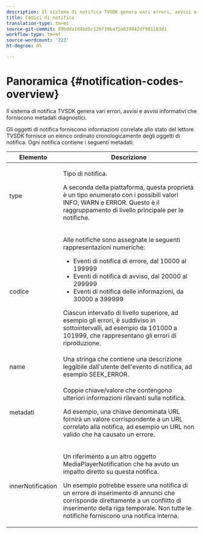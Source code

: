 ```yaml
---
description: Il sistema di notifica TVSDK genera vari errori, avvisi e avvisi informativi che forniscono metadati diagnostici.
title: Codici di notifica
translation-type: tm+mt
source-git-commit: 89bdda1d4bd5c126f19ba75a819942df901183d1
workflow-type: tm+mt
source-wordcount: '223'
ht-degree: 0%

---
```



# Panoramica {#notification-codes-overview}

Il sistema di notifica TVSDK genera vari errori, avvisi e avvisi informativi che forniscono metadati diagnostici.

Gli oggetti di notifica forniscono informazioni correlate allo stato del lettore. TVSDK fornisce un elenco ordinato cronologicamente degli oggetti di notifica. Ogni notifica contiene i seguenti metadati:

<table frame="all" colsep="1" rowsep="1" id="table_1A32EFFE1834438D8261886EC9D7250D"> 
 <thead> 
  <tr rowsep="1"> 
   <th colname="1" class="entry"> Elemento </th> 
   <th colname="2" class="entry"> Descrizione </th> 
  </tr> 
 </thead>
 <tbody> 
  <tr rowsep="1"> 
   <td colname="1"><span class="codeph"> type</span> </td> 
   <td colname="2"> <p>Tipo di notifica. </p> <p>A seconda della piattaforma, questa proprietà è un tipo enumerato con i possibili valori INFO, WARN e ERROR. Questo è il raggruppamento di livello principale per le notifiche. </p> </td> 
  </tr> 
  <tr rowsep="1"> 
   <td colname="1"> <span class="codeph"> codice</span> </td> 
   <td colname="2"> <p>Alle notifiche sono assegnate le seguenti rappresentazioni numeriche: 
     <ul id="ul_A86BF89D6B3B410E81FAD718D3C4A9F0"> 
      <li id="li_8180972D704C40098723734DD4B45643">Eventi di notifica di errore, dal 10000 al 199999 </li> 
      <li id="li_0EC29EA5F0034E5EBFEF8E68A6498D39">Eventi di notifica di avviso, dal 20000 al 299999 </li> 
      <li id="li_189A53D3D7EF4960A521AB04D00DCF70">Eventi di notifica delle informazioni, da 30000 a 399999 </li> 
     </ul> </p> <p>Ciascun intervallo di livello superiore, ad esempio gli errori, è suddiviso in sottointervalli, ad esempio da 101000 a 101999, che rappresentano gli errori di riproduzione. </p> </td> 
  </tr> 
  <tr rowsep="1"> 
   <td colname="1"><span class="codeph"> name</span> </td> 
   <td colname="2">Una stringa che contiene una descrizione leggibile dall'utente dell'evento di notifica, ad esempio <span class="codeph"> SEEK_ERROR</span>. </td> 
  </tr> 
  <tr rowsep="1"> 
   <td colname="1"><span class="codeph"> metadati</span> </td> 
   <td colname="2"> <p>Coppie chiave/valore che contengono ulteriori informazioni rilevanti sulla notifica. </p> <p>Ad esempio, una chiave denominata <span class="codeph"> URL</span> fornirà un valore corrispondente a un URL correlato alla notifica, ad esempio un URL non valido che ha causato un errore. </p> </td> 
  </tr> 
  <tr rowsep="0"> 
   <td colname="1"><span class="codeph"> innerNotification</span> </td> 
   <td colname="2"> <p>Un riferimento a un altro oggetto <span class="codeph"> MediaPlayerNotification</span> che ha avuto un impatto diretto su questa notifica. </p> <p>Un esempio potrebbe essere una notifica di un errore di inserimento di annunci che corrisponde direttamente a un conflitto di inserimento della riga temporale. Non tutte le notifiche forniscono una notifica interna. </p> </td> 
  </tr> 
 </tbody> 
</table>

